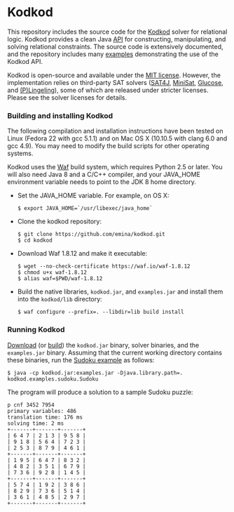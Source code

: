 Kodkod
=======

This repository includes the source code for the
[Kodkod](http://alloy.mit.edu/kodkod/index.html) solver for relational
logic.  Kodkod provides a clean Java [API](http://alloy.mit.edu/kodkod/release/doc/) for constructing,
manipulating, and solving relational constraints. The
source code is extensively documented, and the repository includes
many [examples](https://github.com/emina/kodkod/tree/master/examples/kodkod/examples) demonstrating the use of the Kodkod API.

Kodkod is open-source and available under the [MIT license](LICENSE). However, the implementation relies on third-party SAT solvers ([SAT4J](http://www.sat4j.org), [MiniSat](http://minisat.se), [Glucose](http://www.labri.fr/perso/lsimon/glucose/), and [(P)Lingeling](http://fmv.jku.at/lingeling/)), some of which are released under stricter licenses. Please see the solver licenses for details.  

### Building and installing Kodkod

The following compilation and installation instructions have been
tested on Linux (Fedora 22 with gcc 5.1.1) and on Mac OS X (10.10.5 with clang 6.0 and gcc 4.9). You may
need to modify the build scripts for other operating systems.

Kodkod uses the [Waf](https://github.com/waf-project/waf) build
system, which requires Python 2.5 or later. You will also need Java 8
and a C/C++ compiler, and your JAVA_HOME environment variable needs to
point to the JDK 8 home directory.

* Set the JAVA_HOME variable.  For example, on OS X:

  ``$ export JAVA_HOME=`/usr/libexec/java_home` `` 
  
* Clone the kodkod repository:

  `$ git clone https://github.com/emina/kodkod.git`  
  `$ cd kodkod`  

* Download Waf 1.8.12 and make it executable:

  `$ wget --no-check-certificate https://waf.io/waf-1.8.12`  
  `$ chmod u+x waf-1.8.12`   
  `$ alias waf=$PWD/waf-1.8.12`

* Build the native libraries, ``kodkod.jar``, and ``examples.jar`` and install them into the ``kodkod/lib`` directory:

  `$ waf configure --prefix=. --libdir=lib build install`  

### Running Kodkod
	
[Download](http://alloy.mit.edu/kodkod/download.html) (or [build](https://github.com/emina/kodkod#building-and-installing-kodkod)) the ``kodkod.jar`` binary, solver binaries, and the ``examples.jar`` binary. Assuming that the current working directory contains these binaries, run the  [Sudoku example](https://github.com/emina/kodkod/blob/master/examples/kodkod/examples/sudoku/Sudoku.java) as follows:

  `$ java -cp kodkod.jar:examples.jar -Djava.library.path=. kodkod.examples.sudoku.Sudoku`  
  
The program will produce a solution to a sample Sudoku puzzle:

```
p cnf 3452 7954
primary variables: 486
translation time: 176 ms
solving time: 2 ms
+-------+-------+-------+
| 6 4 7 | 2 1 3 | 9 5 8 | 
| 9 1 8 | 5 6 4 | 7 2 3 | 
| 2 5 3 | 8 7 9 | 4 6 1 | 
+-------+-------+-------+
| 1 9 5 | 6 4 7 | 8 3 2 | 
| 4 8 2 | 3 5 1 | 6 7 9 | 
| 7 3 6 | 9 2 8 | 1 4 5 | 
+-------+-------+-------+
| 5 7 4 | 1 9 2 | 3 8 6 | 
| 8 2 9 | 7 3 6 | 5 1 4 | 
| 3 6 1 | 4 8 5 | 2 9 7 | 
+-------+-------+-------+
```
 






